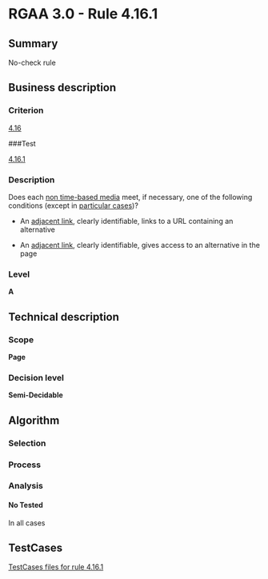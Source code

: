 # RGAA 3.0 -  Rule 4.16.1

## Summary

No-check rule

## Business description

### Criterion

[4.16](http://asqatasun.github.io/RGAA--3.0--EN/RGAA3.0_Criteria_English_version_v1.html#crit-4-16)

###Test

[4.16.1](http://asqatasun.github.io/RGAA--3.0--EN/RGAA3.0_Criteria_English_version_v1.html#test-4-16-1)

### Description
Does each <a href="http://asqatasun.github.io/RGAA--3.0--EN/RGAA3.0_Glossary_English_version_v1.html#mMediaNoTemp">non
  time-based media</a> meet, if
    necessary, one of the following conditions (except
    in <a title="Particular cases for criterion 4.16" href="http://asqatasun.github.io/RGAA--3.0--EN/RGAA3.0_Particular_cases_English_version_v1.html#cpCrit4-16">particular cases</a>)?
    <ul><li>An <a href="http://asqatasun.github.io/RGAA--3.0--EN/RGAA3.0_Glossary_English_version_v1.html#mLienAdj">adjacent
    link</a>, clearly identifiable, links to a URL
   containing an alternative</li>
  <li> An <a href="http://asqatasun.github.io/RGAA--3.0--EN/RGAA3.0_Glossary_English_version_v1.html#mLienAdj">adjacent
    link</a>, clearly identifiable, gives access to an
   alternative in the page</li>
    </ul> 


### Level

**A**

## Technical description

### Scope

**Page**

### Decision level

**Semi-Decidable**

## Algorithm

### Selection

### Process

### Analysis

#### No Tested 

In all cases



##  TestCases 

[TestCases files for rule 4.16.1](https://github.com/Asqatasun/Asqatasun/tree/master/rules/rules-rgaa3.0/src/test/resources/testcases/rgaa30/Rgaa30Rule041601/) 


